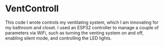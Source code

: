 # VentControll
This code I wrote controls my ventilating system, which I am innovating for my bathroom and closet. I used an ESP32 controller to manage a couple of parameters via WiFi, such as turning the venting system on and off, enabling silent mode, and controlling the LED lights.
